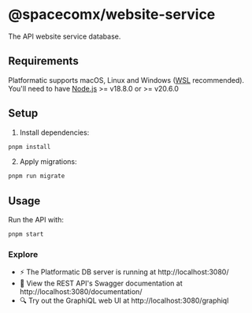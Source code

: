 # @spacecomx/website-service

The API website service database.

## Requirements

Platformatic supports macOS, Linux and Windows ([WSL](https://docs.microsoft.com/windows/wsl/) recommended).
You'll need to have [Node.js](https://nodejs.org/) >= v18.8.0 or >= v20.6.0

## Setup

1. Install dependencies:

```bash
pnpm install
```

2. Apply migrations:

```bash
pnpm run migrate
```

## Usage

Run the API with:

```bash
pnpm start
```

### Explore
- ⚡ The Platformatic DB server is running at http://localhost:3080/
- 📔 View the REST API's Swagger documentation at http://localhost:3080/documentation/
- 🔍 Try out the GraphiQL web UI at http://localhost:3080/graphiql


